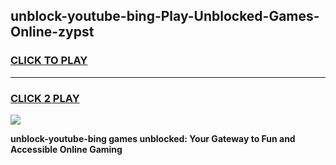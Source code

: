
## unblock-youtube-bing-Play-Unblocked-Games-Online-zypst
<h3>
<a href="https://premium76.site?title=unblock-youtube-bing&ref=25A">CLICK TO PLAY</a></h3>
<hr>

<h3>
<a href="https://premium76.site?title=unblock-youtube-bing&ref=25A">CLICK 2 PLAY</a>
  
</h3>

<a href="https://premium76.site?title=unblock-youtube-bing&ref=25A"><img src="https://clearcache.store/games.png"></a>


**unblock-youtube-bing games unblocked: Your Gateway to Fun and Accessible Online Gaming**
